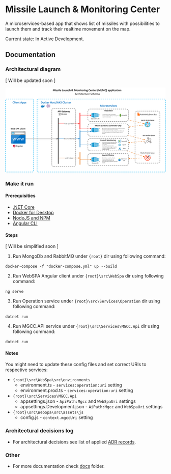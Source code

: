 # Missile Launch & Monitoring Center

A microservices-based app that shows list of missiles with possibilities to launch them and track their realtime movement on the map.

Current state: In Active Development.

## Documentation

### Architectural diagram
[ Will be updated soon ]


![Architectural reference diagram](https://github.com/kakarotto67/mlmc/blob/master/MLMC_Design_1.0.png)


### Make it run
#### Prerequisities
- [.NET Core](https://dotnet.microsoft.com/download)
- [Docker for Desktop](https://www.docker.com/products/docker-desktop)
- [NodeJS and NPM](https://www.npmjs.com/get-npm)
- [Angular CLI](https://angular.io/cli)

#### Steps
[ Will be simplified soon ]

1. Run MongoDb and RabbitMQ under `{root}` dir using following command:

`docker-compose -f "docker-compose.yml" up --build`

2. Run WebSPA Angular client under `{root}\src\WebSpa` dir using following command:

`ng serve`

3. Run Operation service under `{root}\src\Services\Operation` dir using following command:

`dotnet run`

4. Run MGCC.API service under `{root}\src\Services\MGCC.Api` dir using following command:

`dotnet run`

#### Notes
You might need to update these config files and set correct URIs to respective services:
- `{root}\src\WebSpa\src\environments`
  - environment.ts - `services:operation:uri` setting
  - environment.prod.ts - `services:operation:uri` setting
- `{root}\src\Services\MGCC.Api`
  - appsettings.json - `ApiPath:Mgcc` and `WebSpaUri` settings
  - appsettings.Development.json - `AiPath:Mgcc` and `WebSpaUri` settings
- `{root}\src\WebSpa\src\assets\js`
  - config.js - `context.mgccUri` setting

### Architectural decisions log
- For architectural decisions see list of applied [ADR records](https://github.com/kakarotto67/mlmc/blob/master/docs/adr/index.md).

### Other
- For more documentation check [docs](https://github.com/kakarotto67/mlmc/blob/master/docs) folder.
